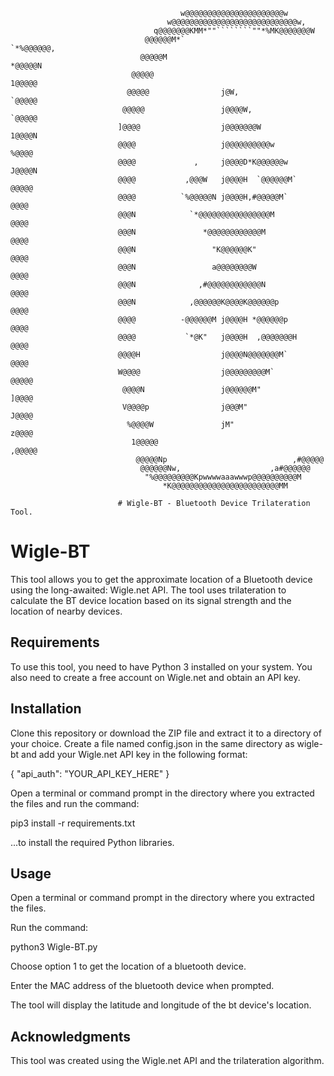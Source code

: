 
                                          w@@@@@@@@@@@@@@@@@@@@@@w
                                       w@@@@@@@@@@@@@@@@@@@@@@@@@@@@w,
                                    q@@@@@@@KMM*""````````""*%MK@@@@@@@W
                                  @@@@@@M*`                      `*%@@@@@@,
                                 @@@@@M                              *@@@@@N
                               @@@@@                                   1@@@@@
                              @@@@@                j@W,                 `@@@@@
                             @@@@@                 j@@@@W,               `@@@@@
                            ]@@@@                  j@@@@@@@W              1@@@@N
                            @@@@                   j@@@@@@@@@@w            %@@@@
                            @@@@             ,     j@@@@D*K@@@@@@w         J@@@@N
                            @@@@           ,@@@W   j@@@@H  `@@@@@@M`        @@@@@
                            @@@@          `%@@@@@N j@@@@H,#@@@@@M`           @@@@
                            @@@N            `*@@@@@@@@@@@@@@@@M              @@@@
                            @@@N               *@@@@@@@@@@@@M                @@@@
                            @@@N                 "K@@@@@@K"                  @@@@
                            @@@N                 a@@@@@@@@W                  @@@@
                            @@@N              ,#@@@@@@@@@@@@N                @@@@
                            @@@N            ,@@@@@@K@@@@K@@@@@@p             @@@@
                            @@@@          -@@@@@@M j@@@@H *@@@@@@p           @@@@
                            @@@@           `*@K"   j@@@@H  ,@@@@@@@H         @@@@
                            @@@@H                  j@@@@N@@@@@@@M`          @@@@
                            W@@@@                  j@@@@@@@@@M`            @@@@@
                             @@@@N                 j@@@@@@M"              ]@@@@
                             V@@@@p                j@@@M"                J@@@@
                              %@@@@W               jM"                  z@@@@
                               1@@@@@                                 ,@@@@@
                                @@@@@Np                            ,#@@@@@
                                 @@@@@@Nw,                    ,a#@@@@@@
                                  "%@@@@@@@@@Kpwwwwaaawwwp@@@@@@@@@@M
                                      *K@@@@@@@@@@@@@@@@@@@@@@@@MM

                            # Wigle-BT - Bluetooth Device Trilateration Tool.

# Wigle-BT
This tool allows you to get the approximate location of a Bluetooth device using the long-awaited: Wigle.net API. The tool uses trilateration to calculate the BT device location based on its signal strength and the location of nearby devices.

## Requirements
To use this tool, you need to have Python 3 installed on your system. You also need to create a free account on Wigle.net and obtain an API key.

## Installation
Clone this repository or download the ZIP file and extract it to a directory of your choice.
Create a file named config.json in the same directory as wigle-bt and add your Wigle.net API key in the following format:

{ "api_auth": "YOUR_API_KEY_HERE" }

Open a terminal or command prompt in the directory where you extracted the files and run the command:

pip3 install -r requirements.txt

...to install the required Python libraries.

## Usage
Open a terminal or command prompt in the directory where you extracted the files.

Run the command:

python3 Wigle-BT.py

Choose option 1 to get the location of a bluetooth device.

Enter the MAC address of the bluetooth device when prompted.

The tool will display the latitude and longitude of the bt device's location.

## Acknowledgments
This tool was created using the Wigle.net API and the trilateration algorithm.
